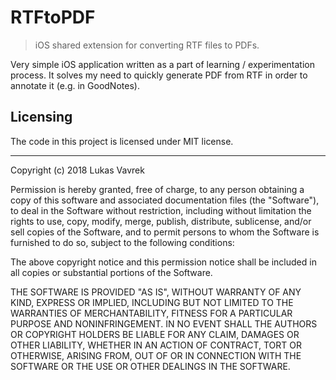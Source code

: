 # RTFtoPDF

> iOS shared extension for converting RTF files to PDFs.

Very simple iOS application written as a part of learning / experimentation process.
It solves my need to quickly generate PDF from RTF in order to annotate it (e.g. in GoodNotes).


## Licensing

The code in this project is licensed under MIT license.

---

Copyright (c) 2018 Lukas Vavrek

Permission is hereby granted, free of charge, to any person obtaining a copy
of this software and associated documentation files (the "Software"), to deal
in the Software without restriction, including without limitation the rights
to use, copy, modify, merge, publish, distribute, sublicense, and/or sell
copies of the Software, and to permit persons to whom the Software is
furnished to do so, subject to the following conditions:

The above copyright notice and this permission notice shall be included in all
copies or substantial portions of the Software.

THE SOFTWARE IS PROVIDED "AS IS", WITHOUT WARRANTY OF ANY KIND, EXPRESS OR
IMPLIED, INCLUDING BUT NOT LIMITED TO THE WARRANTIES OF MERCHANTABILITY,
FITNESS FOR A PARTICULAR PURPOSE AND NONINFRINGEMENT. IN NO EVENT SHALL THE
AUTHORS OR COPYRIGHT HOLDERS BE LIABLE FOR ANY CLAIM, DAMAGES OR OTHER
LIABILITY, WHETHER IN AN ACTION OF CONTRACT, TORT OR OTHERWISE, ARISING FROM,
OUT OF OR IN CONNECTION WITH THE SOFTWARE OR THE USE OR OTHER DEALINGS IN THE
SOFTWARE.
